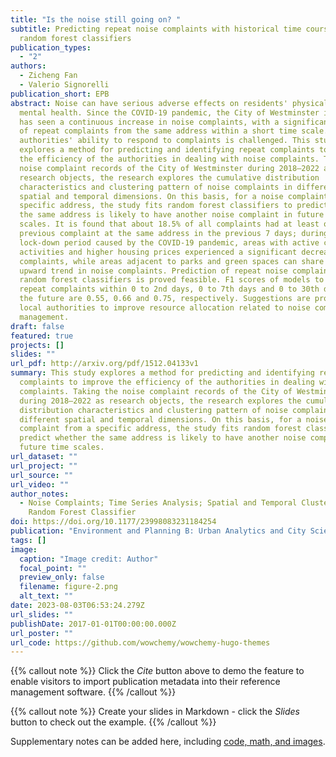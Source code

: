 ```yaml
---
title: "Is the noise still going on? "
subtitle: Predicting repeat noise complaints with historical time course and
  random forest classifiers
publication_types:
  - "2"
authors:
  - Zicheng Fan
  - Valerio Signorelli
publication_short: EPB
abstract: Noise can have serious adverse effects on residents' physical and
  mental health. Since the COVID-19 pandemic, the City of Westminster in London
  has seen a continuous increase in noise complaints, with a significant number
  of repeat complaints from the same address within a short time scale. The
  authorities' ability to respond to complaints is challenged. This study
  explores a method for predicting and identifying repeat complaints to improve
  the efficiency of the authorities in dealing with noise complaints. Taking the
  noise complaint records of the City of Westminster during 2018–2022 as
  research objects, the research explores the cumulative distribution
  characteristics and clustering pattern of noise complaints in different
  spatial and temporal dimensions. On this basis, for a noise complaint from a
  specific address, the study fits random forest classifiers to predict whether
  the same address is likely to have another noise complaint in future time
  scales. It is found that about 18.5% of all complaints had at least one
  previous complaint at the same address in the previous 7 days; during the
  lock-down period caused by the COVID-19 pandemic, areas with active commercial
  activities and higher housing prices experienced a significant decrease in
  complaints, while areas adjacent to parks and green spaces can share a similar
  upward trend in noise complaints. Prediction of repeat noise complaints with
  random forest classifiers is proved feasible. F1 scores of models to predict
  repeat complaints within 0 to 2nd days, 0 to 7th days and 0 to 30th days in
  the future are 0.55, 0.66 and 0.75, respectively. Suggestions are provided for
  local authorities to improve resource allocation related to noise complaint
  management.
draft: false
featured: true
projects: []
slides: ""
url_pdf: http://arxiv.org/pdf/1512.04133v1
summary: This study explores a method for predicting and identifying repeat
  complaints to improve the efficiency of the authorities in dealing with noise
  complaints. Taking the noise complaint records of the City of Westminster
  during 2018–2022 as research objects, the research explores the cumulative
  distribution characteristics and clustering pattern of noise complaints in
  different spatial and temporal dimensions. On this basis, for a noise
  complaint from a specific address, the study fits random forest classifiers to
  predict whether the same address is likely to have another noise complaint in
  future time scales.
url_dataset: ""
url_project: ""
url_source: ""
url_video: ""
author_notes:
  - Noise Complaints; Time Series Analysis; Spatial and Temporal Clustering;
    Random Forest Classifier
doi: https://doi.org/10.1177/23998083231184254
publication: "Environment and Planning B: Urban Analytics and City Science"
tags: []
image:
  caption: "Image credit: Author"
  focal_point: ""
  preview_only: false
  filename: figure-2.png
  alt_text: ""
date: 2023-08-03T06:53:24.279Z
url_slides: ""
publishDate: 2017-01-01T00:00:00.000Z
url_poster: ""
url_code: https://github.com/wowchemy/wowchemy-hugo-themes
---
```


{{% callout note %}}
Click the *Cite* button above to demo the feature to enable visitors to import publication metadata into their reference management software.
{{% /callout %}}

{{% callout note %}}
Create your slides in Markdown - click the *Slides* button to check out the example.
{{% /callout %}}

Supplementary notes can be added here, including [code, math, and images](https://wowchemy.com/docs/writing-markdown-latex/).
